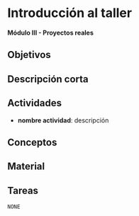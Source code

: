 
# Introducción al taller

**Módulo III - Proyectos reales**

## Objetivos

## Descripción corta

## Actividades

* **nombre actividad**: descripción

## Conceptos

## Material

## Tareas

`NONE`
